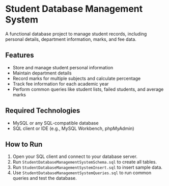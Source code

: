 # Student Database Management System

A functional database project to manage student records, including personal details, department information, marks, and fee data.

## Features
- Store and manage student personal information
- Maintain department details
- Record marks for multiple subjects and calculate percentage
- Track fee information for each academic year
- Perform common queries like student lists, failed students, and average marks

## Required Technologies
- MySQL or any SQL-compatible database
- SQL client or IDE (e.g., MySQL Workbench, phpMyAdmin)

## How to Run
1. Open your SQL client and connect to your database server.
2. Run `StudentDatabaseManagementSystemSchema.sql` to create all tables.
3. Run `StudentDatabaseManagementSystemInsert.sql` to insert sample data.
4. Use `StudentDatabaseManagementSystemQueries.sql` to run common queries and test the database.
